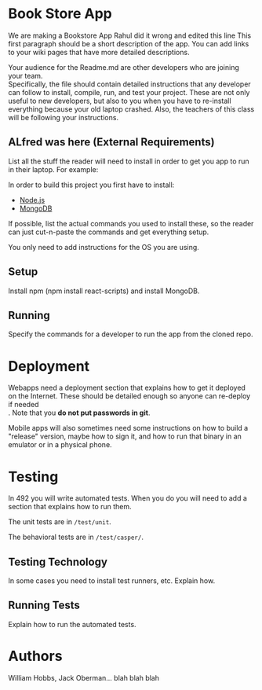 # Book Store App 

We are making a Bookstore App 
Rahul did it wrong and edited this line This first paragraph should be a short description of the app. You can add links to your wiki pages that have more detailed descriptions.  

Your audience for the Readme.md are other developers who are joining your team.  
Specifically, the file should contain detailed instructions that any developer can follow to install, compile, run, and test your project. These are not only useful to new developers, but also to you when you have to re-install everything because your old laptop crashed. Also, the teachers of this class will be following your instructions.  

## ALfred was here (External Requirements)

List all the stuff the reader will need to install in order to get you app to run in their laptop. For example:  

In order to build this project you first have to install:

* [Node.js](https://nodejs.org/en/)
* [MongoDB](https://www.mongodb.com/)

If possible, list the actual commands you used to install these, so the reader can just cut-n-paste the commands and get everything setup.  

You only need to add instructions for the OS you are using.

## Setup

Install npm (npm install react-scripts) and install MongoDB.

## Running

Specify the commands for a developer to run the app from the cloned repo.

# Deployment

Webapps need a deployment section that explains how to get it deployed on the Internet. These should be detailed enough so anyone can re-deploy if needed  
. Note that you **do not put passwords in git**. 

Mobile apps will also sometimes need some instructions on how to build a
"release" version, maybe how to sign it, and how to run that binary in an
emulator or in a physical phone.

# Testing

In 492 you will write automated tests. When you do you will need to add a 
section that explains how to run them.

The unit tests are in `/test/unit`.

The behavioral tests are in `/test/casper/`.

## Testing Technology

In some cases you need to install test runners, etc. Explain how.

## Running Tests

Explain how to run the automated tests.

# Authors

William Hobbs, Jack Oberman... blah blah blah
